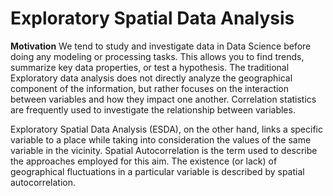 # Exploratory Spatial Data Analysis

**Motivation**
We tend to study and investigate data in Data Science before doing any modeling or processing tasks. This allows you to find trends, summarize key data properties, or test a hypothesis. The traditional Exploratory data analysis does not directly analyze the geographical component of the information, but rather focuses on the interaction between variables and how they impact one another. Correlation statistics are frequently used to investigate the relationship between variables.

Exploratory Spatial Data Analysis (ESDA), on the other hand, links a specific variable to a place while taking into consideration the values of the same variable in the vicinity. Spatial Autocorrelation is the term used to describe the approaches employed for this aim. The existence (or lack) of geographical fluctuations in a particular variable is described by spatial autocorrelation.